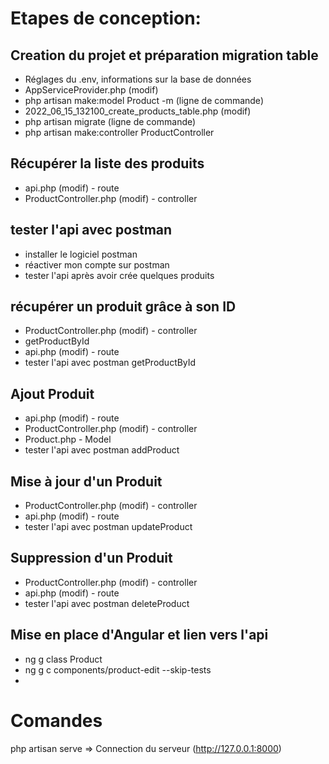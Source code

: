 # Etapes de conception:

## Creation du projet et préparation migration table
- Réglages du .env, informations sur la base de données
- AppServiceProvider.php (modif)
- php artisan make:model Product -m (ligne de commande)
- 2022_06_15_132100_create_products_table.php (modif)
- php artisan migrate (ligne de commande)
- php artisan make:controller ProductController

## Récupérer la liste des produits
- api.php (modif) - route
- ProductController.php (modif) - controller

## tester l'api avec postman
- installer le logiciel postman
- réactiver mon compte sur postman
- tester l'api après avoir crée quelques produits

## récupérer un produit grâce à son ID
- ProductController.php (modif) - controller
- getProductById
- api.php (modif) - route
- tester l'api avec postman getProductById

## Ajout Produit
- api.php (modif) - route
- ProductController.php (modif) - controller
- Product.php - Model
- tester l'api avec postman addProduct

## Mise à jour d'un Produit
- ProductController.php (modif) - controller
- api.php (modif) - route
- tester l'api avec postman updateProduct

## Suppression d'un Produit
- ProductController.php (modif) - controller
- api.php (modif) - route
- tester l'api avec postman deleteProduct

## Mise en place d'Angular et lien vers l'api
- ng g class Product
- ng g c components/product-edit --skip-tests
- 

# Comandes
php artisan serve => Connection du serveur (http://127.0.0.1:8000)
